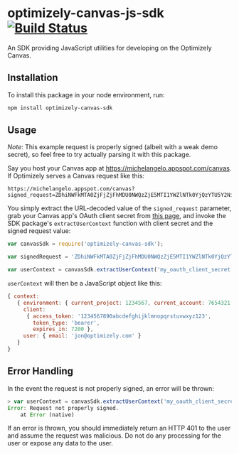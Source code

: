 # optimizely-canvas-js-sdk [![Build Status](https://travis-ci.org/optimizely/optimizely-canvas-js-sdk.svg?branch=master)](https://travis-ci.org/optimizely/optimizely-canvas-js-sdk)

An SDK providing JavaScript utilities for developing on the Optimizely Canvas.

## Installation

To install this package in your node environment, run:

```bash
npm install optimizely-canvas-sdk
```

## Usage

*Note*: This example request is properly signed (albeit with a weak demo secret), so feel free to try actually parsing
it with this package.

Say you host your Canvas app at https://michelangelo.appspot.com/canvas. If Optimizely serves a Canvas request like this:

```
https://michelangelo.appspot.com/canvas?signed_request=ZDhiNWFkMTA0ZjFjZjFhMDU0NWQzZjE5MTI1YWZlNTk0YjQzYTU5Y2NiMjgxZjY2NTgxYmM3YzYyYjgxNzAwMg%3D%3D.eyJjb250ZXh0Ijp7ImVudmlyb25tZW50Ijp7ImN1cnJlbnRfcHJvamVjdCI6MTIzNDU2NywiY3VycmVudF9hY2NvdW50Ijo3NjU0MzIxfSwiY2xpZW50Ijp7ImFjY2Vzc190b2tlbiI6IjEyMzQ1Njc4OTBhYmNkZWZnaGlqa2xtbm9wcXJzdHV2d3h5ejEyMyIsInRva2VuX3R5cGUiOiJiZWFyZXIiLCJleHBpcmVzX2luIjo3MjAwfSwidXNlciI6eyJlbWFpbCI6ImpvbkBvcHRpbWl6ZWx5LmNvbSJ9fX0%3D
```

You simply extract the URL-decoded value of the `signed_request` parameter, grab your Canvas app's OAuth client secret
from [this page](https://app.optimizely.com/accountsettings/apps/developers), and invoke the SDK package's
`extractUserContext` function with client secret and the signed request value:

```js
var canvasSdk = require('optimizely-canvas-sdk');

var signedRequest = 'ZDhiNWFkMTA0ZjFjZjFhMDU0NWQzZjE5MTI1YWZlNTk0YjQzYTU5Y2NiMjgxZjY2NTgxYmM3YzYyYjgxNzAwMg==.eyJjb250ZXh0Ijp7ImVudmlyb25tZW50Ijp7ImN1cnJlbnRfcHJvamVjdCI6MTIzNDU2NywiY3VycmVudF9hY2NvdW50Ijo3NjU0MzIxfSwiY2xpZW50Ijp7ImFjY2Vzc190b2tlbiI6IjEyMzQ1Njc4OTBhYmNkZWZnaGlqa2xtbm9wcXJzdHV2d3h5ejEyMyIsInRva2VuX3R5cGUiOiJiZWFyZXIiLCJleHBpcmVzX2luIjo3MjAwfSwidXNlciI6eyJlbWFpbCI6ImpvbkBvcHRpbWl6ZWx5LmNvbSJ9fX0=';

var userContext = canvasSdk.extractUserContext('my_oauth_client_secret', signedRequest);
```

`userContext` will then be a JavaScript object like this:

```js
{ context:
   { environment: { current_project: 1234567, current_account: 7654321 },
     client:
      { access_token: '1234567890abcdefghijklmnopqrstuvwxyz123',
        token_type: 'bearer',
        expires_in: 7200 },
     user: { email: 'jon@optimizely.com' }
   }
}
```

## Error Handling

In the event the request is not properly signed, an error will be thrown:

```js
> var userContext = canvasSdk.extractUserContext('my_oauth_client_secret', 'nope' + signedRequest);
Error: Request not properly signed.
    at Error (native)
```

If an error is thrown, you should immediately return an HTTP 401 to the user and assume the request was malicious. Do
not do any processing for the user or expose any data to the user.
